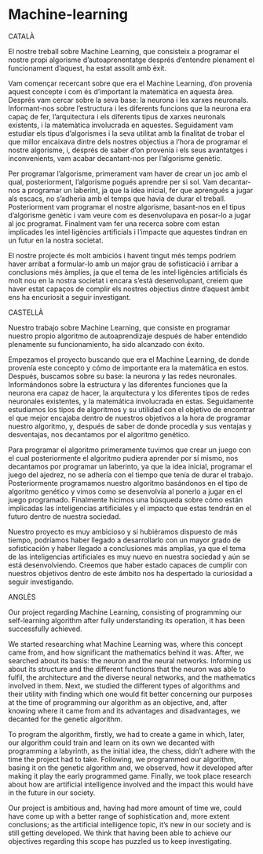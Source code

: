 # Machine-learning
CATALÀ

El nostre treball sobre Machine Learning, que consisteix a programar el nostre propi algorisme
d’autoaprenentatge després d’entendre plenament el funcionament d’aquest, ha estat assolit amb
èxit.

Vam començar recercant sobre que era el Machine Learning, d’on provenia aquest concepte i
com és d’important la matemàtica en aquesta àrea. Després vam cercar sobre la seva base: la
neurona i les xarxes neuronals. Informant-nos sobre l’estructura i les diferents funcions que la
neurona era capaç de fer, l’arquitectura i els diferents tipus de xarxes neuronals existents, i la
matemàtica involucrada en aquestes. Seguidament vam estudiar els tipus d’algorismes i la seva
utilitat amb la finalitat de trobar el que millor encaixava dintre dels nostres objectius a l’hora de
programar el nostre algorisme, i, després de saber d’on provenia i els seus avantatges i inconvenients,
vam acabar decantant-nos per l’algorisme genètic.

Per programar l’algorisme, primerament vam haver de crear un joc amb el qual, posteriorment,
l’algorisme pogués aprendre per si sol. Vam decantar-nos a programar un laberint, ja que la idea
inicial, fer que aprengués a jugar als escacs, no s’adheria amb el temps que havia de durar el treball.
Posteriorment vam programar el nostre algorisme, basant-nos en el tipus d’algorisme genètic i vam
veure com es desenvolupava en posar-lo a jugar al joc programat. Finalment vam fer una recerca
sobre com estan implicades les intel·ligències artificials i l’impacte que aquestes tindran en un futur
en la nostra societat.

El nostre projecte és molt ambiciós i havent tingut més temps podríem haver arribat a formular-lo
amb un major grau de sofisticació i arribar a conclusions més àmplies, ja que el tema de les
intel·ligències artificials és molt nou en la nostra societat i encara s’està desenvolupant, creiem que
haver estat capaços de complir els nostres objectius dintre d’aquest àmbit ens ha encuriosit a seguir
investigant.




CASTELLÀ

Nuestro trabajo sobre Machine Learning, que consiste en programar nuestro propio algoritmo de
autoaprendizaje después de haber entendido plenamente su funcionamiento, ha sido alcanzado con
éxito.

Empezamos el proyecto buscando que era el Machine Learning, de donde provenía este concepto y
cómo de importante era la matemática en estos. Después, buscamos sobre su base: la neurona y las
redes neuronales. Informándonos sobre la estructura y las diferentes funciones que la neurona era
capaz de hacer, la arquitectura y los diferentes tipos de redes neuronales existentes, y la matemática
involucrada en estas. Seguidamente estudiamos los tipos de algoritmos y su utilidad con el objetivo
de encontrar el que mejor encajaba dentro de nuestros objetivos a la hora de programar nuestro
algoritmo, y, después de saber de donde procedía y sus ventajas y desventajas, nos decantamos por
el algoritmo genético.

Para programar el algoritmo primeramente tuvimos que crear un juego con el cual posteriormente
el algoritmo pudiera aprender por sí mismo, nos decantamos por programar un laberinto, ya que
la idea inicial, programar el juego del ajedrez, no se adhería con el tiempo que tenía de durar
el trabajo. Posteriormente programamos nuestro algoritmo basándonos en el tipo de algoritmo
genético y vimos como se desenvolvía al ponerlo a jugar en el juego programado. Finalmente
hicimos una búsqueda sobre cómo están implicadas las inteligencias artificiales y el impacto que
estas tendrán en el futuro dentro de nuestra sociedad.

Nuestro proyecto es muy ambicioso y si hubiéramos dispuesto de más tiempo, podríamos haber
llegado a desarrollarlo con un mayor grado de sofisticación y haber llegado a conclusiones más
amplias, ya que el tema de las inteligencias artificiales es muy nuevo en nuestra sociedad y aún se
está desenvolviendo. Creemos que haber estado capaces de cumplir con nuestros objetivos dentro
de este ámbito nos ha despertado la curiosidad a seguir investigando.



ANGLÈS

Our project regarding Machine Learning, consisting of programming our self-learning algorithm
after fully understanding its operation, it has been successfully achieved.

We started researching what Machine Learning was, where this concept came from, and how
significant the mathematics behind it was. After, we searched about its basis: the neuron and the
neural networks. Informing us about its structure and the different functions that the neuron was
able to fulfil, the architecture and the diverse neural networks, and the mathematics involved in
them. Next, we studied the different types of algorithms and their utility with finding which one
would fit better concerning our purposes at the time of programming our algorithm as an objective,
and, after knowing where it came from and its advantages and disadvantages, we decanted for the
genetic algorithm.

To program the algorithm, firstly, we had to create a game in which, later, our algorithm could
train and learn on its own we decanted with programming a labyrinth, as the initial idea, the chess,
didn’t adhere with the time the project had to take. Following, we programmed our algorithm,
basing it on the genetic algorithm and, we observed, how it developed after making it play the early
programmed game. Finally, we took place research about how are artificial intelligence involved
and the impact this would have in the future in our society.

Our project is ambitious and, having had more amount of time we, could have come up with
a better range of sophistication and, more extent conclusions; as the artificial intelligence topic, it’s
new in our society and is still getting developed. We think that having been able to achieve our
objectives regarding this scope has puzzled us to keep investigating.
